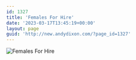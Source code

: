 ```yaml
---
id: 1327
title: 'Females For Hire'
date: '2023-03-17T13:45:19+00:00'
layout: page
guid: 'http://new.andydixon.com/?page_id=1327'
---
```


![Females For Hire](https://i0.wp.com/assets.g8x2.ldn.idrivee2-23.com/posters/Females%20For%20Hire%2001.jpg?w=1200&ssl=1 "Females For Hire")